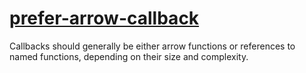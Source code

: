 [prefer-arrow-callback](https://eslint.org/docs/rules/prefer-arrow-callback)
============================================================================
Callbacks should generally be either arrow functions or references to named functions, depending on their size and complexity.
